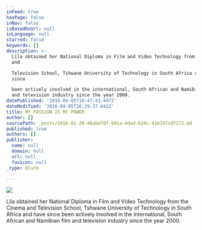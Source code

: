 ```yaml
---
inFeed: true
hasPage: false
inNav: false
isBasedOnUrl: null
inLanguage: null
starred: false
keywords: []
description: >-
  Lila obtained her National Diploma in Film and Video Technology from the Cinema
  and

  Television School, Tshwane University of Technology in South Africa and have
  since

  been actively involved in the international, South African and Namibian film
  and television industry since the year 2000.
datePublished: '2016-04-05T16:47:43.497Z'
dateModified: '2016-04-05T16:29:37.042Z'
title: MY PASSION IS MY POWER
author: []
sourcePath: _posts/2016-01-28-46abef8f-691a-4dad-b24c-416297cd7173.md
published: true
authors: []
publisher:
  name: null
  domain: null
  url: null
  favicon: null
_type: Blurb

---
```

![](https://the-grid-user-content.s3-us-west-2.amazonaws.com/19c41d6d-525e-4938-bd5c-1ff7fc28bc9d.jpg)

Lila obtained her National Diploma in Film and Video Technology from the Cinema and
Television School, Tshwane University of Technology in South Africa and have since
been actively involved in the international, South African and Namibian film and television industry since the year 2000\.